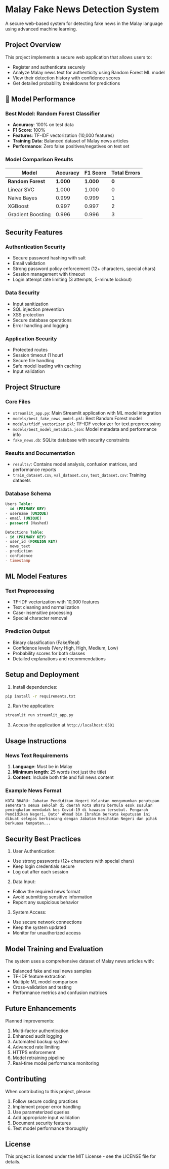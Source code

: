 # Malay Fake News Detection System

A secure web-based system for detecting fake news in the Malay language using advanced machine learning.

## Project Overview

This project implements a secure web application that allows users to:
- Register and authenticate securely
- Analyze Malay news text for authenticity using Random Forest ML model
- View their detection history with confidence scores
- Get detailed probability breakdowns for predictions

## 🎯 **Model Performance**

### **Best Model: Random Forest Classifier**
- **Accuracy**: 100% on test data
- **F1 Score**: 100%
- **Features**: TF-IDF vectorization (10,000 features)
- **Training Data**: Balanced dataset of Malay news articles
- **Performance**: Zero false positives/negatives on test set

### **Model Comparison Results**
| Model | Accuracy | F1 Score | Total Errors |
|-------|----------|----------|--------------|
| **Random Forest** | **1.000** | **1.000** | **0** |
| Linear SVC | 1.000 | 1.000 | 0 |
| Naive Bayes | 0.999 | 0.999 | 1 |
| XGBoost | 0.997 | 0.997 | 2 |
| Gradient Boosting | 0.996 | 0.996 | 3 |

## Security Features

### Authentication Security
- Secure password hashing with salt
- Email validation
- Strong password policy enforcement (12+ characters, special chars)
- Session management with timeout
- Login attempt rate limiting (3 attempts, 5-minute lockout)

### Data Security
- Input sanitization
- SQL injection prevention
- XSS protection
- Secure database operations
- Error handling and logging

### Application Security
- Protected routes
- Session timeout (1 hour)
- Secure file handling
- Safe model loading with caching
- Input validation

## Project Structure

### Core Files
- `streamlit_app.py`: Main Streamlit application with ML model integration
- `models/best_fake_news_model.pkl`: Best Random Forest model
- `models/tfidf_vectorizer.pkl`: TF-IDF vectorizer for text preprocessing
- `models/best_model_metadata.json`: Model metadata and performance info
- `fake_news.db`: SQLite database with security constraints

### Results and Documentation
- `results/`: Contains model analysis, confusion matrices, and performance reports
- `train_dataset.csv`, `val_dataset.csv`, `test_dataset.csv`: Training datasets

### Database Schema
```sql
Users Table:
- id (PRIMARY KEY)
- username (UNIQUE)
- email (UNIQUE)
- password (Hashed)

Detections Table:
- id (PRIMARY KEY)
- user_id (FOREIGN KEY)
- news_text
- prediction
- confidence
- timestamp
```

## ML Model Features

### Text Preprocessing
- TF-IDF vectorization with 10,000 features
- Text cleaning and normalization
- Case-insensitive processing
- Special character removal

### Prediction Output
- Binary classification (Fake/Real)
- Confidence levels (Very High, High, Medium, Low)
- Probability scores for both classes
- Detailed explanations and recommendations

## Setup and Deployment

1. Install dependencies:
```bash
pip install -r requirements.txt
```

2. Run the application:
```bash
streamlit run streamlit_app.py
```

3. Access the application at `http://localhost:8501`

## Usage Instructions

### News Text Requirements
1. **Language**: Must be in Malay
2. **Minimum length**: 25 words (not just the title)
3. **Content**: Include both title and full news content

### Example News Format
```
KOTA BHARU: Jabatan Pendidikan Negeri Kelantan mengumumkan penutupan sementara semua sekolah di daerah Kota Bharu bermula esok susulan peningkatan mendadak kes Covid-19 di kawasan tersebut. Pengarah Pendidikan Negeri, Dato' Ahmad bin Ibrahim berkata keputusan ini dibuat selepas berbincang dengan Jabatan Kesihatan Negeri dan pihak berkuasa tempatan...
```

## Security Best Practices

1. User Authentication:
- Use strong passwords (12+ characters with special chars)
- Keep login credentials secure
- Log out after each session

2. Data Input:
- Follow the required news format
- Avoid submitting sensitive information
- Report any suspicious behavior

3. System Access:
- Use secure network connections
- Keep the system updated
- Monitor for unauthorized access

## Model Training and Evaluation

The system uses a comprehensive dataset of Malay news articles with:
- Balanced fake and real news samples
- TF-IDF feature extraction
- Multiple ML model comparison
- Cross-validation and testing
- Performance metrics and confusion matrices

## Future Enhancements

Planned improvements:
1. Multi-factor authentication
2. Enhanced audit logging
3. Automated backup system
4. Advanced rate limiting
5. HTTPS enforcement
6. Model retraining pipeline
7. Real-time model performance monitoring

## Contributing

When contributing to this project, please:
1. Follow secure coding practices
2. Implement proper error handling
3. Use parameterized queries
4. Add appropriate input validation
5. Document security features
6. Test model performance thoroughly

## License

This project is licensed under the MIT License - see the LICENSE file for details. 